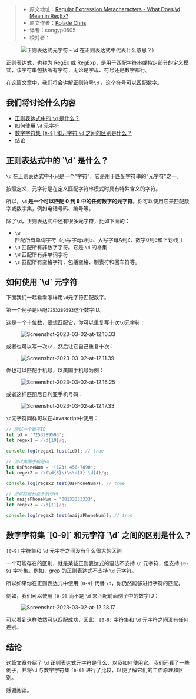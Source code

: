 > -  原文地址：[Regular Expression Metacharacters - What Does \d Mean in RegEx?](https://www.freecodecamp.org/news/what-does-d-mean-in-regex/)
> -  原文作者：[Kolade Chris](https://www.freecodecamp.org/news/author/kolade/)
> -  译者：songyp0505
> -  校对者：

<figure class="kg-card kg-card-image kg-card-hascaption"><img src="https://www.freecodecamp.org/news/content/images/size/w2000/2023/03/start-graph--2-.png" alt="正则表达式元字符 - \d 在正则表达式中代表什么意思？）" class="kg-image"><figcaption></figcaption></figure>

正则表达式，也称为 RegEx 或 RegExp，是用于匹配字符串或特定部分的定义模式，该字符串包括所有字符，无论是字母、符号还是数字都行。

在这篇文章中，我们将会讲解正则符号`\d` ，这个符号可以匹配数字。

## 我们将讨论什么内容

-   [正则表达式中的 `\d` 是什么？](#whatisdinregex)
-   [如何使用 `\d` 元字符](#howtousethedmetacharacter)
-   [数字字符集 `[0-9]` 和元字符 `\d` 之间的区别是什么？](#whatisthedifferencebetweenthedigitcharacterset09anddmetacharacter)
-   [结论](#conclusion)

<h2 id="whatisdinregex">正则表达式中的 `\d` 是什么？</h2>

`\d` 在正则表达式中不只是一个“字符”，它是用于匹配字符串的“元字符”之一。

按照定义，元字符是在定义匹配字符串模式时具有特殊含义的字符。

所以，**`\d` 是一个可以匹配 0 到 9 中的任何数字的元字符**。你可以使用它来匹配数字或数字集，例如电话号码、编号等。

除了`\d`，正则表达式中还有很多元字符，比如下面的：

-   `\w` 匹配所有单词字符（小写字母a到z、大写字母A到Z、数字0到9和下划线_）
-   `\D` 匹配所有非数字字符。它是 `\d` 的补集
-   `\W` 匹配所有非单词字符
-   `\s` 匹配所有空格字符，包括空格、制表符和回车符等。

<h2 id="howtousethedmetacharacter">如何使用 `\d` 元字符</h2>

下面我们一起看看怎样用`\d`元字符匹配数字。

第一个例子是匹配`7253289593`这个数字ID。

这是一个十位数，要想匹配它，你可以重复写十次`\d`元字符：

<figure class="kg-card kg-card-image kg-card-hascaption"><img src="https://www.freecodecamp.org/news/content/images/2023/03/Screenshot-2023-03-02-at-12.10.33.png" alt="Screenshot-2023-03-02-at-12.10.33" class="kg-image"><figcaption></figcaption></figure>

或者也可以写一次`\d`，然后让它自己重复十次：

<figure class="kg-card kg-card-image kg-card-hascaption"><img src="https://www.freecodecamp.org/news/content/images/2023/03/Screenshot-2023-03-02-at-12.11.39.png" alt="Screenshot-2023-03-02-at-12.11.39" class="kg-image"><figcaption></figcaption></figure>

你也可以匹配手机号，以美国手机号为例：

<figure class="kg-card kg-card-image kg-card-hascaption"><img src="https://www.freecodecamp.org/news/content/images/2023/03/Screenshot-2023-03-02-at-12.16.25.png" alt="Screenshot-2023-03-02-at-12.16.25" class="kg-image"><figcaption></figcaption></figure>

或者这样匹配尼日利亚手机号码：

<figure class="kg-card kg-card-image kg-card-hascaption"><img src="https://www.freecodecamp.org/news/content/images/2023/03/Screenshot-2023-03-02-at-12.17.33.png" alt="Screenshot-2023-03-02-at-12.17.33" class="kg-image"><figcaption></figcaption></figure>

`\d`元字符同样可以在Javascript中使用：

```js
// 测试一个数字ID
let id = '7253289593';
let regex1 = /\d{10}/g;

console.log(regex1.test(id)); // true

// 测试美国手机号码
let UsPhoneNum = '(123) 456-7890';
let regex2 = /\(\d{3}\)\s\d{3}-\d{4}/g;

console.log(regex2.test(UsPhoneNum)); // true

// 测试尼日利亚手机号码
let naijaPhoneNum = '08133333333';
let regex3 = /\d{11}/g;

console.log(regex3.test(naijaPhoneNum)); // true
```

<h2 id="whatisthedifferencebetweenthedigitcharacterset09anddmetacharacter">数字字符集 `[0-9]` 和元字符 `\d` 之间的区别是什么？</h2>

 `[0-9]` 字符集和 `\d` 元字符之间没有什么很大的区别

一个可能存在的区别，就是某些正则表达式的语法不支持 `\d` 元字符，但支持 `[0-9]` 字符集。例如，grep 的正则表达式不支持 `\d` 元字符。

所以如果你在正则表达式中使用 `[0-9]` 代替 `\d`，你仍然能够进行字符的匹配。

例如，我们可以使用 `[0-9]` 而不是 `\d` 来匹配前面例子中的数字ID：

<figure class="kg-card kg-card-image kg-card-hascaption"><img src="https://www.freecodecamp.org/news/content/images/2023/03/Screenshot-2023-03-02-at-12.28.17.png" alt="Screenshot-2023-03-02-at-12.28.17" class="kg-image"><figcaption></figcaption></figure>

可以看到这样依然可以匹配成功，因此，`[0-9]` 字符集和 `\d` 元字符之间没有任何差别。

<h2 id="conclusion">结论</h2>

这篇文章介绍了 `\d` 正则表达式元字符是什么，以及如何使用它。我们还看了一些例子，并将`\d` 与数字字符集 `[0-9]` 进行了比较，以便了解它们的工作原理和区别。

感谢阅读。
